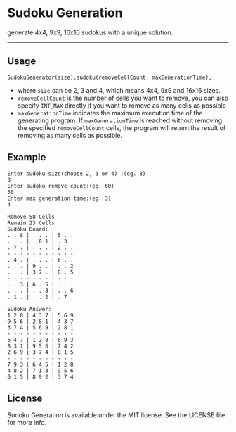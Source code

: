 # Sudoku Generation

generate 4x4, 9x9, 16x16 sudokus with a unique solution.

------


## Usage

`SudokuGenerator(size).sudoku(removeCellCount, maxGenerationTime);`
- where `size` can be 2, 3 and 4, which means 4x4, 9x9 and 16x16 sizes.
- `removeCellCount` is the number of cells you want to remove, you can also specify `INT_MAX` directly if you want to remove as many cells as possible
- `maxGenerationTime` indicates the maximum execution time of the generating program. If `maxGenerationTime` is reached without removing the specified `removeCellCount` cells, the program will return the result of removing as many cells as possible.


## Example
```
Enter sudoku size(choose 2, 3 or 4) :(eg. 3)
3
Enter sudoku remove count:(eg. 60)
60
Enter max generation time:(eg. 3)
4

Remove 58 Cells
Remain 23 Cells
Sudoku Board:
. . 8 | . . . | 5 . . 
. . . | . 8 1 | . 3 . 
. 7 . | . . . | 2 . . 
- - - - - - - - - - - 
. 4 . | . . . | 6 . . 
. . . | 9 . . | . . 2 
. . . | 3 7 . | 8 . 5 
- - - - - - - - - - - 
. . 3 | 6 . 5 | . . . 
. . . | . . 3 | . . 6 
. 1 . | . . 2 | . 7 . 

Sudoku Answer:
1 2 8 | 4 3 7 | 5 6 9 
9 5 6 | 2 8 1 | 4 3 7 
3 7 4 | 5 6 9 | 2 8 1 
- - - - - - - - - - - 
5 4 7 | 1 2 8 | 6 9 3 
8 3 1 | 9 5 6 | 7 4 2 
2 6 9 | 3 7 4 | 8 1 5 
- - - - - - - - - - - 
7 9 3 | 6 4 5 | 1 2 8 
4 8 2 | 7 1 3 | 9 5 6 
6 1 5 | 8 9 2 | 3 7 4 
```

## License

Sudoku Generation is available under the MIT license. See the LICENSE file for more info.